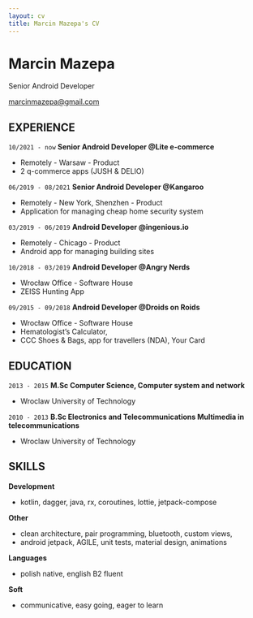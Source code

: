 ```yaml
---
layout: cv
title: Marcin Mazepa's CV
---
```

# Marcin Mazepa
Senior Android Developer

<div id="webaddress">
<a href="mailto:marcinmazepa@gmail.com">marcinmazepa@gmail.com</a>
</div>


## EXPERIENCE

`10/2021 - now`
__Senior Android Developer @Lite e-commerce__

- Remotely - Warsaw - Product
- 2 q-commerce apps (JUSH & DELIO)

`06/2019 - 08/2021`
__Senior Android Developer @Kangaroo__

- Remotely - New York, Shenzhen - Product
- Application for managing cheap home security system

`03/2019 - 06/2019`
__Android Developer @ingenious.io__

- Remotely - Chicago - Product
- Android app for managing building sites

`10/2018 - 03/2019`
__Android Developer @Angry Nerds__

- Wrocław Office - Software House
- ZEISS Hunting App

`09/2015 - 09/2018`
__Android Developer @Droids on Roids__

- Wrocław Office - Software House
- Hematologist’s Calculator,
- CCC Shoes & Bags, app for travellers (NDA), Your Card


## EDUCATION

`2013 - 2015`
__M.Sc Computer Science, Computer system and network__
- Wroclaw University of Technology

`2010 - 2013`
__B.Sc Electronics and Telecommunications Multimedia in telecommunications__
- Wroclaw University of Technology

## SKILLS

__Development__
- kotlin, dagger, java, rx, coroutines, lottie, jetpack-compose

__Other__
- clean architecture, pair programming, bluetooth, custom views,
- android jetpack, AGILE, unit tests, material design, animations

__Languages__
- polish native, english B2 fluent

__Soft__
- communicative, easy going, eager to learn


<!-- ### Footer

Last updated: May 2013 -->


